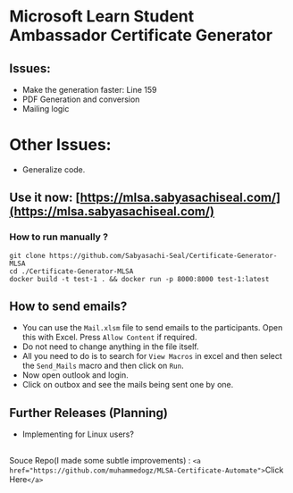 # Microsoft Learn Student Ambassador Certificate Generator

## Issues:

- Make the generation faster: Line 159
- PDF Generation and  conversion
- Mailing logic

# Other Issues:

- Generalize code.

## Use it now: [https://mlsa.sabyasachiseal.com/](https://mlsa.sabyasachiseal.com/)

### How to run manually ?

```
git clone https://github.com/Sabyasachi-Seal/Certificate-Generator-MLSA
cd ./Certificate-Generator-MLSA
docker build -t test-1 . && docker run -p 8000:8000 test-1:latest
```

## How to send emails?

- You can use the `Mail.xlsm` file to send emails to the participants. Open this with Excel. Press ``Allow Content`` if required.
- Do not need to change anything in the file itself.
- All you need to do is to search for ``View Macros``  in excel and then select the ``Send_Mails`` macro and then click on ``Run``.
- Now open outlook and login.
- Click on outbox and see the mails being sent one by one.

## Further Releases (Planning)

- Implementing for Linux users?

<h2></h2>

Souce Repo(I made some subtle improvements) : `<a href="https://github.com/muhammedogz/MLSA-Certificate-Automate">`Click Here`</a>`
